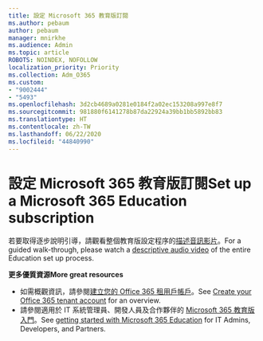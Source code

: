 ```yaml
---
title: 設定 Microsoft 365 教育版訂閱
ms.author: pebaum
author: pebaum
manager: mnirkhe
ms.audience: Admin
ms.topic: article
ROBOTS: NOINDEX, NOFOLLOW
localization_priority: Priority
ms.collection: Adm_O365
ms.custom:
- "9002444"
- "5493"
ms.openlocfilehash: 3d2cb4689a0281e0184f2a02ec153208a997e8f7
ms.sourcegitcommit: 981880f6141278b87da22924a39bb1bb5892bb83
ms.translationtype: HT
ms.contentlocale: zh-TW
ms.lasthandoff: 06/22/2020
ms.locfileid: "44840990"
---
```

# <a name="set-up-a-microsoft-365-education-subscription"></a><span data-ttu-id="ef968-102">設定 Microsoft 365 教育版訂閱</span><span class="sxs-lookup"><span data-stu-id="ef968-102">Set up a Microsoft 365 Education subscription</span></span>

<span data-ttu-id="ef968-103">若要取得逐步說明引導，請觀看整個教育版設定程序的[描述音訊影片](https://aka.ms/M365EduSetup)。</span><span class="sxs-lookup"><span data-stu-id="ef968-103">For a guided walk-through, please watch a [descriptive audio video](https://aka.ms/M365EduSetup) of the entire Education set up process.</span></span>

<span data-ttu-id="ef968-104">**更多優質資源**</span><span class="sxs-lookup"><span data-stu-id="ef968-104">**More great resources**</span></span>

- <span data-ttu-id="ef968-105">如需概觀資訊，請參閱[建立您的 Office 365 租用戶帳戶](https://docs.microsoft.com/microsoft-365/education/deploy/create-your-office-365-tenant)。</span><span class="sxs-lookup"><span data-stu-id="ef968-105">See [Create your Office 365 tenant account](https://docs.microsoft.com/microsoft-365/education/deploy/create-your-office-365-tenant) for an overview.</span></span>
- <span data-ttu-id="ef968-106">請參閱適用於 IT 系統管理員、開發人員及合作夥伴的 [Microsoft 365 教育版入門](https://docs.microsoft.com/education/)。</span><span class="sxs-lookup"><span data-stu-id="ef968-106">See [getting started with Microsoft 365 Education](https://docs.microsoft.com/education/) for IT Admins, Developers, and Partners.</span></span>